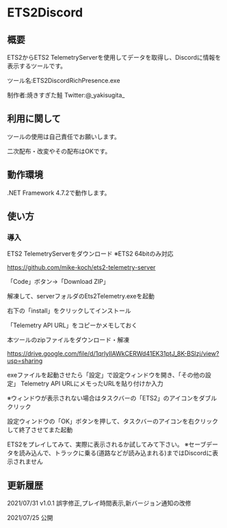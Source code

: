 # ETS2Discord
## 概要
ETS2からETS2 TelemetryServerを使用してデータを取得し、Discordに情報を表示するツールです。

ツール名:ETS2DiscordRichPresence.exe

制作者:焼きすぎた鮭 Twitter:@\_yakisugita_

## 利用に関して
ツールの使用は自己責任でお願いします。

二次配布・改変やその配布はOKです。

## 動作環境
.NET Framework 4.7.2で動作します。

## 使い方
### 導入
ETS2 TelemetryServerをダウンロード ※ETS2 64bitのみ対応

https://github.com/mike-koch/ets2-telemetry-server

「Code」ボタン->「Download ZIP」

解凍して、serverフォルダのEts2Telemetry.exeを起動

右下の「install」をクリックしてインストール

「Telemetry API URL」をコピーかメモしておく

本ツールのzipファイルをダウンロード・解凍

https://drive.google.com/file/d/1qrlyIlAWkCERWd41EK31ptJ_8K-BSlzj/view?usp=sharing

exeファイルを起動させたら「設定」で設定ウィンドウを開き、「その他の設定」 Telemetry API URLにメモったURLを貼り付けか入力

※ウィンドウが表示されない場合はタスクバーの「ETS2」のアイコンをダブルクリック

設定ウィンドウの「OK」ボタンを押して、タスクバーのアイコンを右クリックして終了させてまた起動


ETS2をプレイしてみて、実際に表示されるか試してみて下さい。
※セーブデータを読み込んで、トラックに乗る(道路などが読み込まれる)まではDiscordに表示されません

## 更新履歴
2021/07/31
v1.0.1 誤字修正,プレイ時間表示,新バージョン通知の改修

2021/07/25
公開
